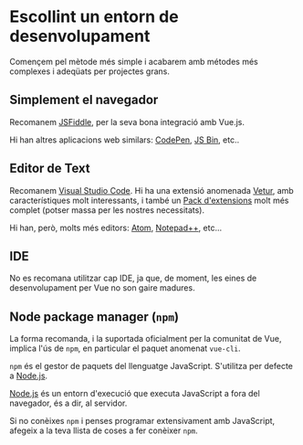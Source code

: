 Escollint un entorn de desenvolupament
=================================

Començem pel mètode més simple i acabarem amb métodes més complexes i adeqüats per projectes grans.


Simplement el navegador
-----------------------

Recomanem [JSFiddle](https://jsfiddle.net/), per la seva bona integració amb Vue.js.

Hi han altres aplicacions web similars: [CodePen](https://codepen.io/), [JS Bin](https://jsbin.com/), etc..

Editor de Text
--------------

Recomanem [Visual Studio Code](https://code.visualstudio.com/). Hi ha una extensió anomenada [Vetur](https://marketplace.visualstudio.com/items?itemName=octref.vetur), amb característiques molt interessants, i també un [Pack d'extensions](https://marketplace.visualstudio.com/items?itemName=mubaidr.vuejs-extension-pack) molt més complet (potser massa per les nostres necessitats).

Hi han, però, molts més editors: [Atom](https://atom.io/), [Notepad++](https://notepad-plus-plus.org/), etc...


IDE
---

No es recomana utilitzar cap IDE, ja que, de moment, les eines de desenvolupament per Vue no son gaire madures.

Node package manager (`npm`)
------------------

La forma recomanda, i la suportada oficialment per la comunitat de Vue, implica l'ús de `npm`, en particular el paquet anomenat `vue-cli`.

`npm` és el gestor de paquets del llenguatge JavaScript. S'utilitza per defecte a [Node.js](https://nodejs.org/).

[Node.js](https://nodejs.org/) és un entorn d'execució que executa JavaScript a fora del navegador, és a dir, al servidor.

Si no conèixes `npm` i penses programar extensivament amb JavaScript, afegeix a la teva llista de coses a fer conèixer `npm`.
